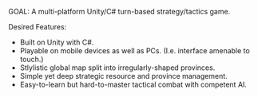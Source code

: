 GOAL: A multi-platform Unity/C# turn-based strategy/tactics game.

Desired Features:
- Built on Unity with C#.
- Playable on mobile devices as well as PCs. (I.e. interface amenable to touch.)
- Stlylistic global map split into irregularly-shaped provinces.
- Simple yet deep strategic resource and province management.
- Easy-to-learn but hard-to-master tactical combat with competent AI.
